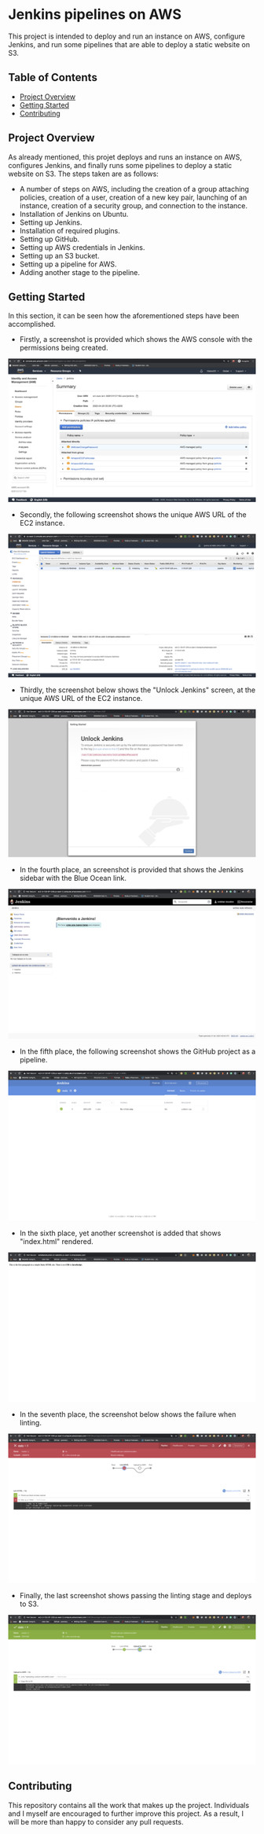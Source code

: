 # Jenkins pipelines on AWS

This project is intended to deploy and run an instance on AWS, configure Jenkins, and run some pipelines that are able to deploy a static website on S3.

## Table of Contents

* [Project Overview](#project-overview)
* [Getting Started](#getting-started)
* [Contributing](#contributing)

## Project Overview

As already mentioned, this projet deploys and runs an instance on AWS, configures Jenkins, and finally runs some pipelines to deploy a static website on S3. The steps taken are as follows:

* A number of steps on AWS, including the creation of a group attaching policies, creation of a user, creation of a new key pair, launching of an instance, creation of a security group, and connection to the instance.
* Installation of Jenkins on Ubuntu.
* Setting up Jenkins.
* Installation of required plugins.
* Setting up GitHub.
* Setting up AWS credentials in Jenkins.
* Setting up an S3 bucket.
* Setting up a pipeline for AWS.
* Adding another stage to the pipeline.

## Getting Started

In this section, it can be seen how the aforementioned steps have been accomplished.

* Firstly, a screenshot is provided which shows the AWS console with the permissions being created.

![screenshot-01.png](/ScreenShots/screenshot-01.png)

* Secondly, the following screenshot shows the unique AWS URL of the EC2 instance.

![screenshot-02.png](/ScreenShots/screenshot-02.png)

* Thirdly, the screenshot below shows the "Unlock Jenkins" screen, at the unique AWS URL of the EC2 instance.

![screenshot-03.png](/ScreenShots/screenshot-03.png)

* In the fourth place, an screenshot is provided that shows the Jenkins sidebar with the Blue Ocean link.

![screenshot-04.png](/ScreenShots/screenshot-04.png)

* In the fifth place, the following screenshot shows the GitHub project as a pipeline.

![screenshot-05.png](/ScreenShots/screenshot-05.png)

* In the sixth place, yet another screenshot is added that shows "index.html" rendered.

![screenshot-06.png](/ScreenShots/screenshot-06.png)

* In the seventh place, the screenshot below shows the failure when linting.

![screenshot-07.png](/ScreenShots/screenshot-07.png)

* Finally, the last screenshot shows passing the linting stage and deploys to S3.

![screenshot-08.png](/ScreenShots/screenshot-08.png)

## Contributing

This repository contains all the work that makes up the project. Individuals and I myself are encouraged to further improve this project. As a result, I will be more than happy to consider any pull requests.
